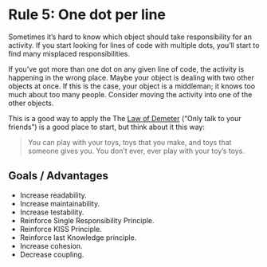 # Rule 5: One dot per line

Sometimes it’s hard to know which object should take responsibility for an activity. If you start
looking for lines of code with multiple dots, you’ll start to find many misplaced responsibilities.

If you’ve got more than one dot on any given line of code, the activity is happening in the wrong
place. Maybe your object is dealing with two other objects at once. If this is the case, your
object is a middleman; it knows too much about too many people. Consider moving the activity
into one of the other objects.

This is a good way to apply the The [Law of Demeter](https://en.wikipedia.org/wiki/Law_of_Demeter) 
(“Only talk to your friends”) is a good place to start, but think about it this way: 

> You can play with your toys, toys that you make, and toys that someone gives you. You don’t ever, ever play with your toy’s toys.

## Goals / Advantages

- Increase readability.
- Increase maintainability.
- Increase testability.
- Reinforce Single Responsibility Principle.
- Reinforce KISS Principle.
- Reinforce last Knowledge principle.
- Increase cohesion.
- Decrease coupling.